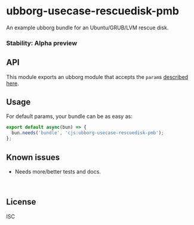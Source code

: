 ﻿
<!--#echo json="package.json" key="name" underline="=" -->
ubborg-usecase-rescuedisk-pmb
=============================
<!--/#echo -->

<!--#echo json="package.json" key="description" -->
An example ubborg bundle for an Ubuntu/GRUB/LVM rescue disk.
<!--/#echo -->


### Stability: Alpha preview


API
---

This module exports an ubborg module that accepts the `param`s
[described here](src/dfOpt.mjs).



Usage
-----

For default params, your bundle can be as easy as:

<!--#include file="test/example_plans/vanilla.mjs" code="javascript" -->
<!--#verbatim lncnt="5" -->
```javascript
export default async(bun) => {
  bun.needs('bundle', 'cjs:ubborg-usecase-rescuedisk-pmb');
};
```
<!--/include-->


<!--#toc stop="scan" -->



Known issues
------------

* Needs more/better tests and docs.




&nbsp;


License
-------
<!--#echo json="package.json" key=".license" -->
ISC
<!--/#echo -->
